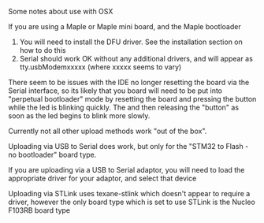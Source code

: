 Some notes about use with OSX

If you are using a Maple or Maple mini board, and the Maple bootloader

1. You will need to install the DFU driver. See the installation section on how to do this
2. Serial should work OK without any additional drivers, and will appear as tty.usbModemxxxxx (where xxxxx seems to vary)

There seem to be issues with the IDE no longer resetting the board via the Serial interface, so its likely that you board will need to be put into "perpetual bootloader" mode by resetting the board and pressing the button while the led is blinking quickly. The and then releasing the "button" as soon as the led begins to blink more slowly.

Currently not all other upload methods work "out of the box". 

Uploading via USB to Serial does work, but only for the "STM32 to Flash - no bootloader" board type.

If you are uploading via a USB to Serial adaptor, you will need to load the appropriate driver for your adaptor, and select that device

Uploading via STLink uses texane-stlink which doesn't appear to require a driver, however the only board type which is set to use STLink is the Nucleo F103RB board type

